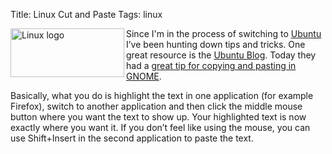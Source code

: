 Title: Linux Cut and Paste
Tags: linux

<img src="http://sethmason.com/images/9.png" width="182" height="78"
class="noline" alt="Linux logo" align="left"/>
Since I'm in the process of switching to [Ubuntu](www.ubuntu.com/) I’ve
been hunting down tips and tricks. One great resource is the [Ubuntu
Blog](http://ubuntu.wordpress.com). Today they had a [great tip for
copying and pasting in
GNOME](http://ubuntu.wordpress.com/2006/12/12/cut-copy-paste-clipboard-management/).

Basically, what you do is highlight the text in one application (for
example Firefox), switch to another application and then click the
middle mouse button where you want the text to show up. Your highlighted
text is now exactly where you want it. If you don’t feel like using the
mouse, you can use Shift+Insert in the second application to paste the
text.
